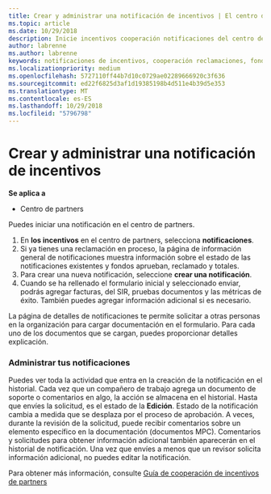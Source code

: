 ```yaml
---
title: Crear y administrar una notificación de incentivos | El centro de partners
ms.topic: article
ms.date: 10/29/2018
description: Inicie incentivos cooperación notificaciones del centro de partners.
author: labrenne
ms.author: labrenne
keywords: notificaciones de incentivos, cooperación reclamaciones, fondos de cooperación
ms.localizationpriority: medium
ms.openlocfilehash: 5727110ff44b7d10c0729ae02289666920c3f636
ms.sourcegitcommit: ed22f6825d3af1d19385198b4d511e4b39d5e353
ms.translationtype: MT
ms.contentlocale: es-ES
ms.lasthandoff: 10/29/2018
ms.locfileid: "5796798"
---
```

# <a name="create-and-manage-an-incentives-claim"></a>Crear y administrar una notificación de incentivos

**Se aplica a**
- Centro de partners

Puedes iniciar una notificación en el centro de partners. 

1. En **los incentivos** en el centro de partners, selecciona **notificaciones**.
2.  Si ya tienes una reclamación en proceso, la página de información general de notificaciones muestra información sobre el estado de las notificaciones existentes y fondos aprueban, reclamado y totales.
3.  Para crear una nueva notificación, seleccione **crear una notificación**.
4.  Cuando se ha rellenado el formulario inicial y seleccionado enviar, podrás agregar facturas, del SIR, pruebas documentos y las métricas de éxito. También puedes agregar información adicional si es necesario.

La página de detalles de notificaciones te permite solicitar a otras personas en la organización para cargar documentación en el formulario. Para cada uno de los documentos que se cargan, puedes proporcionar detalles explicación. 

### <a name="manage-your-claims"></a>Administrar tus notificaciones

Puedes ver toda la actividad que entra en la creación de la notificación en el historial. Cada vez que un compañero de trabajo agrega un documento de soporte o comentarios en algo, la acción se almacena en el historial. Hasta que envíes la solicitud, es el estado de la **Edición**. Estado de la notificación cambia a medida que se desplaza por el proceso de aprobación. A veces, durante la revisión de la solicitud, puede recibir comentarios sobre un elemento específico en la documentación (documentos MPC). Comentarios y solicitudes para obtener información adicional también aparecerán en el historial de notificación. Una vez que envíes a menos que un revisor solicita información adicional, no puedes editar la notificación.

Para obtener más información, consulte [Guía de cooperación de incentivos de partners](https://assets.microsoft.com/coop-guidebook.pdf)
